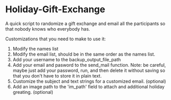 # Holiday-Gift-Exchange
A quick script to randomize a gift exchange and email all the participants so that nobody knows who everybody has.

Customizations that you need to make to use it:
1. Modify the names list
2. Modify the email list, should be in the same order as the names list.
3. Add your username to the backup_output_file_path
4. Add your email and pasword to the send_mail function.  Note: be careful, maybe just add your password, run, and then delete it without saving so that you don't have to store it in plain text.
5. Customize the subject and text strings for a customized email. (optional)
6. Add an image path to the 'im_path' field to attach and additional holiday greating. (optional) 